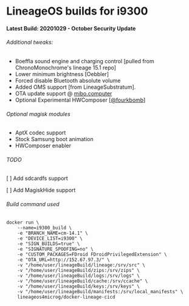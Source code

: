 # LineageOS builds for i9300
#### Latest Build: 20201029 - October Security Update

###### Additional tweaks:
* Boeffla sound engine and charging control [pulled from ChronoMonochrome's lineage 15.1 repo]
* Lower minimum brightness [Oebbler]
* Forced disable Bluetooth absolute volume 
* Added OMS support [from LineageSubstratum]. 
* OTA update support @ [mibo.computer](http://mibo.computer/builds/full/)
* Optional Experimental HWComposer [[@fourkbomb](https://forum.xda-developers.com/galaxy-s3/orig-development/experimental-lineageos-14-1-i9300-t3696500)]

###### Optional magisk modules
* AptX codec support
* Stock Samsung boot animation
* HWComposer enabler

###### TODO

[ ] Add sdcardfs support

[ ] Add MagiskHide support

###### Build command used
```
docker run \
    --name=i9300_build \
    -e "BRANCH_NAME=cm-14.1" \
    -e "DEVICE_LIST=i9300" \
    -e "SIGN_BUILDS=true" \
    -e "SIGNATURE_SPOOFING=no" \
    -e "CUSTOM_PACKAGES=FDroid FDroidPrivilegedExtension" \
    -e "OTA_URL=http://152.67.97.3/" \
    -v "/home/user/lineageBuild/lineage:/srv/src" \
    -v "/home/user/lineageBuild/zips:/srv/zips" \
    -v "/home/user/lineageBuild/logs:/srv/logs" \
    -v "/home/user/lineageBuild/cache:/srv/ccache" \
    -v "/home/user/lineageBuild/keys:/srv/keys" \
    -v "/home/user/lineageBuild/manifests:/srv/local_manifests" \
    lineageos4microg/docker-lineage-cicd
```
